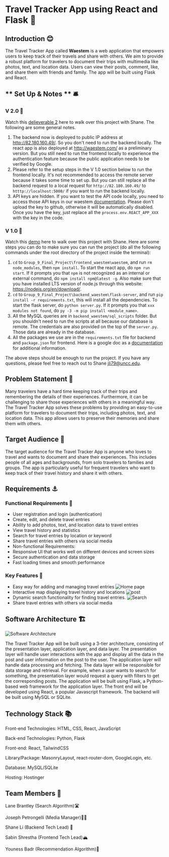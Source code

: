 # Travel Tracker App using React and Flask 🧭

## Introduction 😊

The Travel Tracker App called **Waestem** is a web application that empowers users to keep track of their travels and share with others. We aim to provide a robust platform for travelers to document their trips with multimedia like photos, text, and location data. Users can view their posts, comment, like, and share them with friends and family. The app will be built using Flask and React.

## ** __Set Up & Notes__ ** 🛎️

### V 2.0 🎑
Watch this [delieverable 2](https://www.youtube.com/watch?v=VvlTre4nJ5o&t=3s) here to walk over this project with Shane. The following are some general notes.
1. The backend now is deployed to public IP address at http://82.180.160.49/. So you don't need to run the backend locally. The react app is also deployed at http://waestem.com/ as a preliminary version. But you still need to run the frontend locally to experience the authentication feature because the public application needs to be verified by Google.
2. Please refer to the setup steps in the V 1.0 section below to run the frontend locally. It's not recommended to access the remote server because it takes some time to set up. But you can still replace all the backend request to a local request for `http://82.180.160.49/` to `htttp://localhost:5000/` if you want to run the backend locally.
3. API keys are hidden. If you want to test the API code locally, you need to access those API keys in our waestem [documentation](https://docs.google.com/document/d/1LyGUcAj2abiSfcHy9AaZcRdckJCR2NslV7uBqDWKFAs/edit?usp=sharing). Please don't upload the key to github, otherwise it will be automatically disabled. Once you have the key, just replace all the `process.env.REACT_APP_XXX` with the key in the code.


### V 1.0 🥦

Watch this [demo](https://www.youtube.com/watch?v=xtMTNSQyIXE&t=1s) here to walk over this project with Shane. Here are some steps you can do to make sure you can run the project (do all the following commands under the root directory of the project inside the terminal):
1. `cd` to `Group_9_Final_Project\frontend_waestem\waestem`, and run `rm node_modules`, then `npm install`. To start the react app, do `npm run start`. If it prompts you that `npm` is not recognized as an internal or external command, do `npm install npm@latest -g`. Also make sure that you have installed LTS version of node.js through this website: https://nodejs.org/en/download/.
2. `cd` to `Group_9_Final_Project\backend_waestem\flask-server`, and run `pip install -r requirements.txt`, this will install all the dependencies. To start the flask server, do `python server.py`. If it prompts you that `xxx modules not found`, do `py -3 -m pip install <module_name>`.
3. All the MySQL queries are in `backend_waestem/sql_scripts` folder. But you shouldn't need to run the scripts at all because our database is remote. The credentials are also provided on the top of the `server.py`. Those data are already in the database. 
4. All the packages we use are in the `requirements.txt` file for backend and `package.json` for frontend. Here is a google doc as a [documentation](https://docs.google.com/document/d/1LyGUcAj2abiSfcHy9AaZcRdckJCR2NslV7uBqDWKFAs/edit?usp=sharing) for additional information.


The above steps should be enough to run the project. If you have any questions, please feel free to reach out to Shane  <jli79@uncc.edu>.

## Problem Statement 🚩
Many travelers have a hard time keeping track of their trips and remembering the details of their experiences. Furthermore, it can be challenging to share those experiences with others in a meaningful way. The Travel Tracker App solves these problems by providing an easy-to-use platform for travelers to document their trips, including photos, text, and location data. This app allows users to preserve their memories and share them with others.
## Target Audience 🦗
The target audience for the Travel Tracker App is anyone who loves to travel and wants to document and share their experiences. This includes people of all ages and backgrounds, from solo travelers to families and groups. The app is particularly useful for frequent travelers who want to keep track of their travel history and share it with others.
## Requirements  ⚓
### Functional Requirements 📝
* User registration and login (authentication)
* Create, edit, and delete travel entries
* Ability to add photos, text, and location data to travel entries
* View travel history and statistics
* Search for travel entries by location or keyword
* Share travel entries with others via social media
* Non-functional Requirements:
* Responsive UI that works well on different devices and screen sizes
* Secure authentication and data storage
* Fast loading times and smooth performance
### Key Features 🔑
* Easy way for adding and managing travel entries
![Home page](./images/homepage.png)
* Interactive map displaying travel history and locations
![post](./images/post.png)
* Dynamic search functionality for finding travel entries. 
![Search](./images/Search.png)
* Share travel entries with others via social media

## Software Architecture 🏗️

![Software Architecture](./images/architecture.png)

The Travel Tracker App will be built using a 3-tier architecture, consisting of the presentation layer, application layer, and data layer. The presentation layer will handle user interactions with the app and display all the data in the post and user information on the post to the user. The application layer will handle data processing and fetching. The data layer will be responsible for data storage and retrieval. For example, when a user wants to search for something, the presentation layer would request a query with filters to get the corresponding posts. The application will be built using Flask, a Python-based web framework for the application layer. The front end will be developed using React, a popular Javascript framework. The backend will be built using MySQL or SQLite.

## Technology Stack 📚
Front-end Technologies: HTML, CSS, React, JavaScript  

Back-end Technologies: Python, Flask  

Front-end: React, TailwindCSS  

Library/Package: MasonryLayout, react-router-dom, GoogleLogin, etc.

Database: MySQL/SQLite

Hosting: Hostinger

## Team Members 👥

Lane Brantley (Search Algorithm)🛣️

Joseph Petrongelli (Media Manager)🕵️‍♂️

Shane Li (Backend Tech Lead) 🏮

Sabin Shrestha (Frontend Tech Lead)🏔️

Youness Badr (Recommendation Algorithm)🌊

